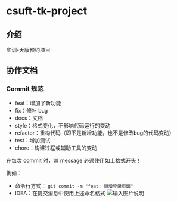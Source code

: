 # csuft-tk-project

## 介绍
实训-天康预约项目


## 协作文档
### Commit 规范
- feat：增加了新功能
- fix：修补 bug
- docs：文档
- style：格式变化，不影响代码运行的变动
- refactor：重构代码（即不是新增功能，也不是修改bug的代码变动）
- test：增加测试
- chore：构建过程或辅助工具的变动

在每次 commit 时，其 message 必须使用如上格式开头！

例如：
- 命令行方式： `git commit -m "feat: 新增登录页面"` 
- IDEA：在提交消息中使用上述命名格式
![输入图片说明](https://images.gitee.com/uploads/images/2021/0530/225759_0357f732_8804779.png "屏幕截图.png")


